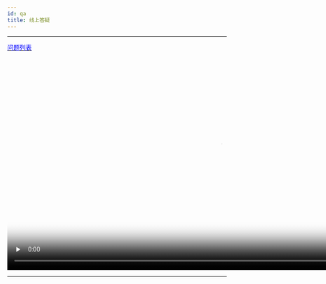 ```yaml
---
id: qa
title: 线上答疑
---
```

---

[<font color=blue>问题列表</font>](https://docs.qq.com/sheet/DV1VnaE9JbVR0c0Zk?newPad=1&newPadType=clone&tab=BB08J2)

<video id="video" controls="" preload="none" width="980px" poster="https://pag.qq.com/website/static/img/qa.png">
   <source id="mp4" src="https://pag.qq.com/website/static/video/qa.mp4" type="video/mp4">
</video>

---
